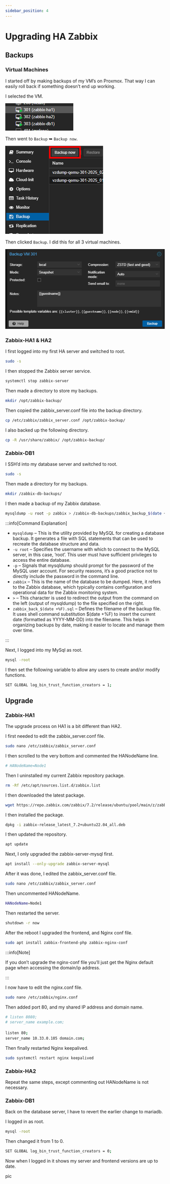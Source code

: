 ```yaml
---
sidebar_position: 4
---
```


# Upgrading HA Zabbix

## Backups

### Virtual Machines

I started off by making backups of my VM’s on Proxmox. That way I can easily roll back if something doesn’t end up working.

I selected the VM.

![01](./assets/zabbix-upgrade-01.png)

Then went to `Backup` ➥ `Backup now`.

![02](./assets/zabbix-upgrade-02.png)

Then clicked `Backup`. I did this for all 3 virtual machines.

![03](./assets/zabbix-upgrade-03.png)

### Zabbix-HA1 & HA2

I first logged into my first HA server and switched to root.

```bash
sudo -s
```

I then stopped the Zabbix server service.

```bash
systemctl stop zabbix-server
```

Then made a directory to store my backups.

```bash
mkdir /opt/zabbix-backup/
```

Then copied the zabbix_server.conf file into the backup directory.

```bash
cp /etc/zabbix/zabbix_server.conf /opt/zabbix-backup/
```

I also backed up the following directory.

```bash
cp -R /usr/share/zabbix/ /opt/zabbix-backup/
```

### Zabbix-DB1

I SSH’d into my database server and switched to root.

```bash
sudo -s
```

Then made a directory for my backups.

```bash
mkdir /zabbix-db-backups/
```

I then made a backup of my Zabbix database.

```bash
mysqldump -u root -p zabbix > /zabbix-db-backups/zabbix_backup_$(date +%F).sql
```

:::info[Command Explanation]

- `mysqldump` – This is the utility provided by MySQL for creating a database backup. It generates a file with SQL statements that can be used to recreate the database structure and data.
- `-u root` – Specifies the username with which to connect to the MySQL server, in this case, ‘root’. This user must have sufficient privileges to access the entire database.
- `-p` – Signals that mysqldump should prompt for the password of the MySQL user account. For security reasons, it’s a good practice not to directly include the password in the command line.
- `zabbix` – This is the name of the database to be dumped. Here, it refers to the Zabbix database, which typically contains configuration and operational data for the Zabbix monitoring system.
- `>` – This character is used to redirect the output from the command on the left (output of mysqldump) to the file specified on the right.
- `zabbix_back_$(date +%F).sql` – Defines the filename of the backup file. It uses shell command substitution $(date +%F) to insert the current date (formatted as YYYY-MM-DD) into the filename. This helps in organizing backups by date, making it easier to locate and manage them over time.

:::

Next, I logged into my MySql as root.

```bash
mysql -root
```

I then set the following variable to allow any users to create and/or modify functions.

```bash
SET GLOBAL log_bin_trust_function_creators = 1;
```

## Upgrade

### Zabbix-HA1

The upgrade process on HA1 is a bit different than HA2.

I first needed to edit the zabbix_server.conf file.

```bash
sudo nano /etc/zabbix/zabbix_server.conf
```

I then scrolled to the very bottom and commented the HANodeName line.

```bash
# HANodeName=Node1
```

Then I uninstalled my current Zabbix repository package.

```bash
rm -Rf /etc/apt/sources.list.d/zabbix.list
```

I then downloaded the latest package.

```bash
wget https://repo.zabbix.com/zabbix/7.2/release/ubuntu/pool/main/z/zabbix-release/zabbix-release_latest_7.2+ubuntu22.04_all.deb
```

I then installed the package.

```bash
dpkg -i zabbix-release_latest_7.2+ubuntu22.04_all.deb
```

I then updated the repository.

```bash
apt update
```

Next, I only upgraded the zabbix-server-mysql first.

```bash
apt install --only-upgrade zabbix-server-mysql
```

After it was done, I edited the zabbix_server.conf file.

```bash
sudo nano /etc/zabbix/zabbix_server.conf
```

Then uncommented HANodeName.

```bash
HANodeName=Node1
```

Then restarted the server.

```bash
shutdown -r now
```

After the reboot I upgraded the frontend, and Nginx conf file.

```bash
sudo apt install zabbix-frontend-php zabbix-nginx-conf
```

:::info[Note]

If you don’t upgrade the nginx-conf file you’ll just get the Nginx default page when accessing the domain/ip address.

:::

I now have to edit the nginx.conf file.

```bash
sudo nano /etc/zabbix/nginx.conf
```

Then added port 80, and my shared IP address and domain name.

```bash
# listen 8080;
# server_name example.com;

listen 80;
server_name 10.33.0.105 domain.com;
```

Then finally restarted Nginx keepalived.

```bash
sudo systemctl restart nginx keepalived
```

### Zabbix-HA2

Repeat the same steps, except commenting out HANodeName is not necessary.

### Zabbix-DB1

Back on the database server, I have to revert the earlier change to mariadb.

I logged in as root.

```bash
mysql -root
```

Then changed it from 1 to 0.

```bash
SET GLOBAL log_bin_trust_function_creators = 0;
```

Now when I logged in it shows my server and frontend versions are up to date.

pic
